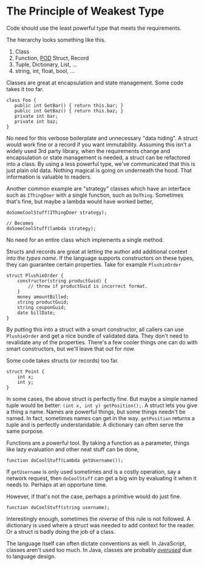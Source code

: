 # The Principle of Weakest Type

Code should use the least powerful type that meets the requirements.

The hierarchy looks something like this.

1. Class
2. Function, [POD](https://en.wikipedia.org/wiki/Passive_data_structure) Struct, Record
3. Tuple, Dictionary, List, ...
4. string, int, float, bool, ...

Classes are great at encapsulation and state management. Some code takes it too far.

```
class Foo {
   public int GetBar() { return this.bar; }
   public int GetBaz() { return this.baz; }
   private int bar;
   private int baz;
}
```

No need for this verbose boilerplate and unnecessary "data hiding". A struct would work fine or a record if you want immutability. Assuming this isn't a widely used 3rd party library, when the requirements change and encapsulation or state management is needed, a struct can be refactored into a class. By using a less powerful type, we've communicated that this is just plain old data. Nothing magical is going on underneath the hood. That information is valuable to readers.

Another common example are "strategy" classes which have an interface such as `IThingDoer` with a single function, such as `DoThing`.  Sometimes that's fine, but maybe a lambda would have worked better,
```
doSomeCoolStuff(IThingDoer strategy);

// Becomes
doSomeCoolStuff(lambda strategy);
```
No need for an entire class which implements a single method.

Structs and records are great at letting the author add additional context _into the types name_. If the language supports constructors on these types, they can guarantee certain properties. Take for example `PlushieOrder`

```
struct PlushieOrder {
	constructor(string productGuid) {
		// throw if productGuid is incorrect format.
	}
	money amountBilled;
	string productGuid;
	string couponGuid;
	date billDate;
}
```

By putting this into a struct with a smart constructor, all callers can use `PlushieOrder` and get a nice bundle of validated data. They don't need to revalidate any of the properties. There's a few cooler things one can do with smart constructors, but we'll leave that out for now.

Some code takes structs (or records) too far.

```
struct Point {
	int x;
	int y;
}
```

In some cases, the above struct is perfectly fine. But maybe a simple named tuple would be better: `(int x, int y) getPosition();`. A struct lets you give a thing a name. Names are powerful things, but some things needn't be named. In fact, sometimes names can get in the way. `getPosition` returns a tuple and is perfectly understandable. A dictionary can often serve the same purpose.

Functions are a powerful tool. By taking a function as a parameter, things like lazy evaluation and other neat stuff can be done,

```
function doCoolStuff(Lambda getUsername());
```

If `getUsername` is only used sometimes and is a costly operation, say a network request, then `doCoolStuff` can get a big win by evaluating it when it needs to. Perhaps at an opportune time.

However, if that's not the case, perhaps a primitive would do just fine.

`function doCoolStuff(string username);`

Interestingly enough, sometimes the _reverse_ of this rule is not followed. A dictionary is used where a struct was needed to add context for the reader. Or a struct is badly doing the job of a class.

The language itself can often dictate conventions as well. In JavaScript, classes aren't used too much. In Java, classes are probably [_overused_](http://steve-yegge.blogspot.com/2006/03/execution-in-kingdom-of-nouns.html) due to language design.
